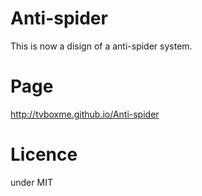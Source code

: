Anti-spider
===========

This is now a disign of a anti-spider system.

# Page
http://tvboxme.github.io/Anti-spider


# Licence
under MIT
